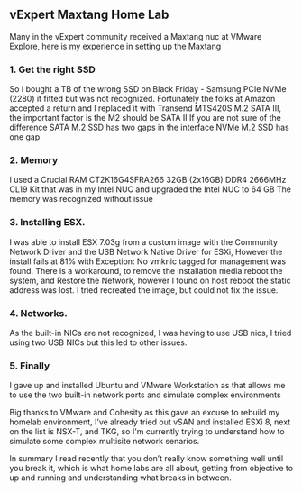 ## vExpert Maxtang Home Lab


Many in the vExpert community received a Maxtang nuc at VMware Explore, here is my experience in setting up the Maxtang

 
### 1. Get the right SSD
So I bought a TB of the wrong SSD on Black Friday - Samsung PCIe NVMe (2280) it fitted but was not recognized.
Fortunately the folks at Amazon accepted a return and I replaced it with Transend MTS420S M.2 SATA III, the important factor is the M2 should be SATA II
If you are not sure of the difference SATA M.2 SSD has two gaps in the interface NVMe M.2 SSD has one gap


### 2. Memory 
I used a Crucial RAM CT2K16G4SFRA266 32GB (2x16GB) DDR4 2666MHz CL19 Kit that was in my Intel NUC and upgraded the Intel NUC to 64 GB
The memory was recognized without issue


### 3. Installing ESX. 
I was able to install ESX 7.03g  from a custom image with the Community Network Driver and the USB Network Native Driver for ESXi, However the install fails at 81% with Exception: No vmknic tagged for management was found. There is a workaround, to remove the installation media reboot the system, and Restore the Network, however I found on host reboot the static address was lost.
I tried recreated the image, but could not fix the issue.


### 4. Networks. 
As the built-in NICs are not recognized, I was having to use USB nics, I tried using two USB NICs but this led to other issues.

 
### 5. Finally 
I gave up and installed Ubuntu and VMware Workstation as that allows me to use the two built-in network ports and simulate complex environments

Big thanks to VMware and Cohesity as this gave an excuse to rebuild my homelab environment, I’ve already tried out vSAN and installed ESXi 8, next on the list is NSX-T, and TKG, so I'm currently trying to understand how to simulate some complex multisite network senarios.

In summary I read recently that you don’t really know something well until you break it, which is what home labs are all about, getting from objective to up and running and understanding what breaks in between.
